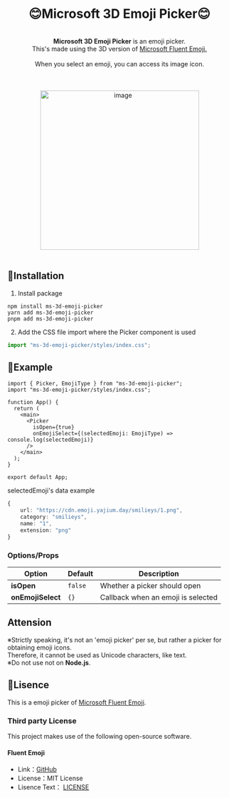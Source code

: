 
<div align="center">
  <h1>😊Microsoft 3D Emoji Picker😊</h1>
  <br><b>Microsoft 3D Emoji Picker</b> is an emoji picker.
  <br>This's made using the 3D version of <a href="https://github.com/microsoft/fluentui-emoji">Microsoft Fluent Emoji.</a><br>
  <br>When you select an emoji, you can access its image icon.<br>
  <br><br><br><img width="357" alt="image" src="https://github.com/yajihum/microsoft-3d-emoji-picker/assets/117247060/b672a3da-6cdd-4213-b2eb-e44720c7606d"><br><br>
</div>

## 📕Installation

1. Install package

```
npm install ms-3d-emoji-picker
yarn add ms-3d-emoji-picker
pnpm add ms-3d-emoji-picker
```

2. Add the CSS file import where the Picker component is used

```ts
import "ms-3d-emoji-picker/styles/index.css";
```

## 📗Example

```tsx
import { Picker, EmojiType } from "ms-3d-emoji-picker";
import "ms-3d-emoji-picker/styles/index.css";

function App() {
  return (
    <main>
      <Picker
        isOpen={true}
        onEmojiSelect={(selectedEmoji: EmojiType) => console.log(selectedEmoji)}
      />
    </main>
  );
}

export default App;
```

selectedEmoji's data example

```ts
{
    url: "https://cdn.emoji.yajium.day/smilieys/1.png",
    category: "smilieys",
    name: "1",
    extension: "png"
}
```

### Options/Props

| Option            | Default | Description                        |
| ----------------- | ------- | ---------------------------------- |
| **isOpen**        | `false` | Whether a picker should open       |
| **onEmojiSelect** | `{}`    | Callback when an emoji is selected |

## Attension
※Strictly speaking, it's not an 'emoji picker' per se, but rather a picker for obtaining emoji icons.   
Therefore, it cannot be used as Unicode characters, like text.  
※Do not use not on **Node.js**.

## 📘Lisence

This is a emoji picker of [Microsoft Fluent Emoji](https://github.com/microsoft/fluentui-emoji).

### Third party License

This project makes use of the following open-source software.

#### Fluent Emoji

- Link：[GitHub](https://github.com/microsoft/fluentui-emoji)
- License：MIT License
- Lisence Text： [LICENSE](https://github.com/microsoft/fluentui-emoji/blob/main/LICENSE)
